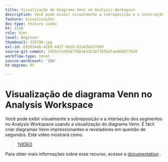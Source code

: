 ```yaml
---
title: Visualização de diagrama Venn no Analysis Workspace
description: Você pode exibir visualmente a sobreposição e a interseção dos segmentos no Analysis Workspace usando a visualização do diagrama Venn. É fácil criar diagramas Venn impressionantes e reveladores em questão de segundos. Este vídeo mostrará como.
feature: Visualizações
doc-type: feature video
kt: 2118
role: User
level: Beginner
thumbnail: 335798.jpg
exl-id: 655034a6-42b9-4437-961b-02ad3da57d83
source-git-commit: 14591fa50167f8b161d23077656dfae66807f639
workflow-type: tm+mt
source-wordcount: '104'
ht-degree: 9%

---
```


# Visualização de diagrama Venn no Analysis Workspace

Você pode exibir visualmente a sobreposição e a interseção dos segmentos no Analysis Workspace usando a visualização do diagrama Venn. É fácil criar diagramas Venn impressionantes e reveladores em questão de segundos. Este vídeo mostrará como.

>[!VIDEO](https://video.tv.adobe.com/v/335798/?quality=12)

Para obter mais informações sobre esse recurso, acesse a [documentation](https://marketing.adobe.com/resources/help/pt_BR/analytics/analysis-workspace/venn.html) .
